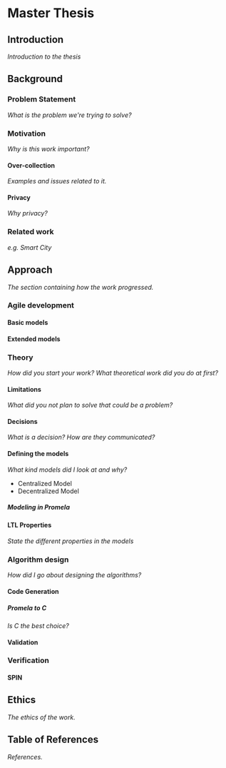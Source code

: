 # Master Thesis

## Introduction

*Introduction to the thesis*

## Background

### Problem Statement

*What is the problem we're trying to solve?*

### Motivation

*Why is this work important?*

#### Over-collection

*Examples and issues related to it.*

#### Privacy

*Why privacy?*

### Related work

*e.g. Smart City*

## Approach

*The section containing how the work progressed.*

### Agile development

#### Basic models

#### Extended models

### Theory

*How did you start your work? What theoretical work did you do at first?*

#### Limitations

*What did you not plan to solve that could be a problem?*

#### Decisions

*What is a decision? How are they communicated?*

#### Defining the models

*What kind models did I look at and why?*
* Centralized Model
* Decentralized Model

##### Modeling in Promela

#### LTL Properties

*State the different properties in the models*

### Algorithm design

*How did I go about designing the algorithms?*

#### Code Generation

##### Promela to C 

*Is C the best choice?*

#### Validation

### Verification

#### SPIN

## Ethics

*The ethics of the work.*

## Table of References

*References.*
